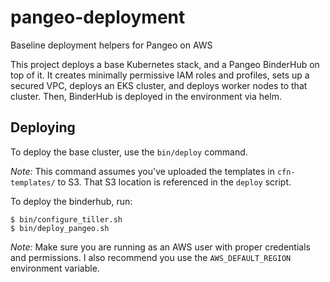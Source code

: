 # pangeo-deployment
Baseline deployment helpers for Pangeo on AWS

This project deploys a base Kubernetes stack, and a Pangeo BinderHub on top of it. It creates minimally permissive IAM roles and profiles, sets up a secured VPC, deploys an EKS cluster, and deploys worker nodes to that cluster. Then, BinderHub is deployed in the environment via helm.

## Deploying

To deploy the base cluster, use the `bin/deploy` command. 

*Note:* This command assumes you've uploaded the templates in `cfn-templates/` to S3. That S3 location is referenced in the `deploy` script.

To deploy the binderhub, run:

```
$ bin/configure_tiller.sh
$ bin/deploy_pangeo.sh
```

*Note:* Make sure you are running as an AWS user with proper credentials and permissions. I also recommend you use the `AWS_DEFAULT_REGION` environment variable.

